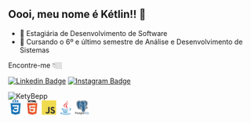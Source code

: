 ## Oooi, meu nome é Kétlin!! 👋

- 🔭 Estagiária de Desenvolvimento de Software
- 🌱 Cursando o 6º e último semestre de Análise e Desenvolvimento de Sistemas

Encontre-me 👇🏼


[![Linkedin Badge](https://img.shields.io/badge/-LinkedIn-blue?style=flat-square&logo=Linkedin&logoColor=white&link=https://www.linkedin.com/in/ketlin-petry-beppler/)](https://www.linkedin.com/in/ketlin-petry-beppler/) [![Instagram Badge](https://img.shields.io/badge/-Instagram-red?style=flat-square&logo=Instagram&logoColor=white&link=https://www.instagram.com/ketlinbeppler/)](https://www.instagram.com/ketlinbeppler/) 

<p align="left">
<img src="https://github-readme-stats.vercel.app/api?username=kbeppler94&show_icons=true" alt="KetyBepp"/><br>
<img src="https://raw.githubusercontent.com/devicons/devicon/master/icons/css3/css3-plain-wordmark.svg" alt="css3"  width="30" height="30"/>
<img src="https://raw.githubusercontent.com/devicons/devicon/master/icons/html5/html5-original-wordmark.svg" alt="html5"  width="30" height="30"/>
<img src="https://raw.githubusercontent.com/devicons/devicon/master/icons/javascript/javascript-original.svg" alt="javascript" width="30" height="30"/>
<img src="https://raw.githubusercontent.com/devicons/devicon/master/icons/java/java-original.svg" alt="java" width="30" height="30"/>
<img src="https://raw.githubusercontent.com/devicons/devicon/master/icons/postgresql/postgresql-original-wordmark.svg" alt="postgresql" width="30" height="30"/>
</p>
